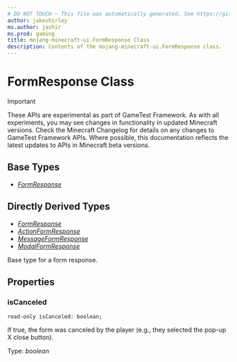 ```yaml
---
# DO NOT TOUCH — This file was automatically generated. See https://github.com/Mojang/MinecraftScriptingApiDocsGenerator to modify descriptions, examples, etc.
author: jakeshirley
ms.author: jashir
ms.prod: gaming
title: mojang-minecraft-ui.FormResponse Class
description: Contents of the mojang-minecraft-ui.FormResponse class.
---
```

# FormResponse Class
>[!IMPORTANT]
>These APIs are experimental as part of GameTest Framework. As with all experiments, you may see changes in functionality in updated Minecraft versions. Check the Minecraft Changelog for details on any changes to GameTest Framework APIs. Where possible, this documentation reflects the latest updates to APIs in Minecraft beta versions.

## Base Types
- [*FormResponse*](FormResponse.md)

## Directly Derived Types
- [*FormResponse*](FormResponse.md)
- [*ActionFormResponse*](ActionFormResponse.md)
- [*MessageFormResponse*](MessageFormResponse.md)
- [*ModalFormResponse*](ModalFormResponse.md)
  
Base type for a form response.

## Properties
### **isCanceled**
`read-only isCanceled: boolean;`

If true, the form was canceled by the player (e.g., they selected the pop-up X close button).

Type: *boolean*




